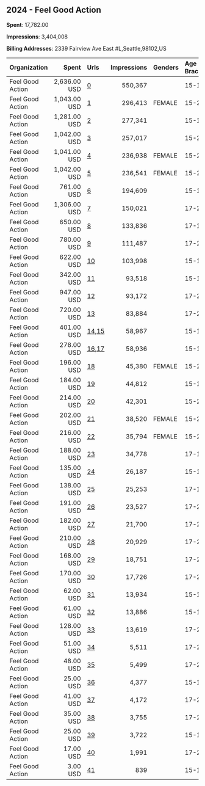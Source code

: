 ## 2024 - Feel Good Action 
**Spent**: 17,782.00

**Impressions**: 3,404,008

**Billing Addresses**: 2339 Fairview Ave East #L,Seattle,98102,US

|Organization|Spent|Urls|Impressions|Genders|Age Brackets|Country Codes|
|:---|---:|:---|---:|:---|:---|:---|
|Feel Good Action|2,636.00 USD|[0](https://www.snap.com/political-ads/asset/9e94016e6953e0cffabe8edaa39528dfa87d32a73e4605fbef71f824a4f5565a?mediaType=mp4)|550,367||15-18|united states|
|Feel Good Action|1,043.00 USD|[1](https://www.snap.com/political-ads/asset/7f5940a9e2e76e42bea29a8385024799a2d35265501d6abab2bc3bd262214b99?mediaType=png)|296,413|FEMALE|15-20|united states|
|Feel Good Action|1,281.00 USD|[2](https://www.snap.com/political-ads/asset/6ac73fc07d216d1264ad5026061fec55d4864874a3e4fa52196faa8fc8298d1b?mediaType=mp4)|277,341||15-18|united states|
|Feel Good Action|1,042.00 USD|[3](https://www.snap.com/political-ads/asset/7ce29f4b051c0db61453dc1e345a7ad65b0629602769007a098cab489ca44204?mediaType=png)|257,017||15-20|united states|
|Feel Good Action|1,041.00 USD|[4](https://www.snap.com/political-ads/asset/1ac02f0f530166df43f7f3bd3bd373c7529223d6d6219394994a1d94971e0009?mediaType=png)|236,938|FEMALE|15-20|united states|
|Feel Good Action|1,042.00 USD|[5](https://www.snap.com/political-ads/asset/72b8787eb8f3b64397effc89bac5b6954cdd5b8e798163dcf18a9aba57824e6d?mediaType=png)|236,541|FEMALE|15-20||
|Feel Good Action|761.00 USD|[6](https://www.snap.com/political-ads/asset/9a88380137cc4910f6abc46d8e6857f35531e1308aa4bafe4126994daa529c84?mediaType=jpg)|194,609||15-18|united states|
|Feel Good Action|1,306.00 USD|[7](https://www.snap.com/political-ads/asset/f1c6d1b60bea65d97dba5e39a3a5efea556b971acf5e4a4ff495ce2fa1b37c13?mediaType=mp4)|150,021||17-20|united states|
|Feel Good Action|650.00 USD|[8](https://www.snap.com/political-ads/asset/63af7528542b337880ecb655bef8403b7697b5e1f89c8a2fe2784f9680a85ba4?mediaType=jpeg)|133,836||17-18|united states|
|Feel Good Action|780.00 USD|[9](https://www.snap.com/political-ads/asset/b2bfa41fbfa79e5aa01060960d54c8523a672cd674b8bd6fc26fa73144b90caa?mediaType=png)|111,487||17-20|united states|
|Feel Good Action|622.00 USD|[10](https://www.snap.com/political-ads/asset/4ae8d30fbc07231eb84e4be9a21eca9d5cbd17864f434b5b4abaa99734143a74?mediaType=jpg)|103,998||15-18|united states|
|Feel Good Action|342.00 USD|[11](https://www.snap.com/political-ads/asset/de32366c43f96556707546ac7b051dfd5157c95eea65f276b0047703c71a3c77?mediaType=jpg)|93,518||15-18|united states|
|Feel Good Action|947.00 USD|[12](https://www.snap.com/political-ads/asset/f1c6d1b60bea65d97dba5e39a3a5efea556b971acf5e4a4ff495ce2fa1b37c13?mediaType=mp4)|93,172||17-20|united states|
|Feel Good Action|720.00 USD|[13](https://www.snap.com/political-ads/asset/b2bfa41fbfa79e5aa01060960d54c8523a672cd674b8bd6fc26fa73144b90caa?mediaType=png)|83,884||17-20|united states|
|Feel Good Action|401.00 USD|[14](https://www.snap.com/political-ads/asset/9e94016e6953e0cffabe8edaa39528dfa87d32a73e4605fbef71f824a4f5565a?mediaType=mp4),[15](https://www.snap.com/political-ads/asset/4ae8d30fbc07231eb84e4be9a21eca9d5cbd17864f434b5b4abaa99734143a74?mediaType=jpg)|58,967||15-18|united states|
|Feel Good Action|278.00 USD|[16](https://www.snap.com/political-ads/asset/6ac73fc07d216d1264ad5026061fec55d4864874a3e4fa52196faa8fc8298d1b?mediaType=mp4),[17](https://www.snap.com/political-ads/asset/6da3b5289904df9f869e92ab92f7ec216fb3e28ef69b3135fb52b4a1ba0fcb59?mediaType=jpg)|58,936||15-18|united states|
|Feel Good Action|196.00 USD|[18](https://www.snap.com/political-ads/asset/7f5940a9e2e76e42bea29a8385024799a2d35265501d6abab2bc3bd262214b99?mediaType=png)|45,380|FEMALE|15-20|united states|
|Feel Good Action|184.00 USD|[19](https://www.snap.com/political-ads/asset/b5b4bba7e5072c85ada42eed72915478fe9086f3cf3d40fdf0a2ac34ae8cbc96?mediaType=jpg)|44,812||15-18|united states|
|Feel Good Action|214.00 USD|[20](https://www.snap.com/political-ads/asset/7ce29f4b051c0db61453dc1e345a7ad65b0629602769007a098cab489ca44204?mediaType=png)|42,301||15-20|united states|
|Feel Good Action|202.00 USD|[21](https://www.snap.com/political-ads/asset/1ac02f0f530166df43f7f3bd3bd373c7529223d6d6219394994a1d94971e0009?mediaType=png)|38,520|FEMALE|15-20|united states|
|Feel Good Action|216.00 USD|[22](https://www.snap.com/political-ads/asset/72b8787eb8f3b64397effc89bac5b6954cdd5b8e798163dcf18a9aba57824e6d?mediaType=png)|35,794|FEMALE|15-20||
|Feel Good Action|188.00 USD|[23](https://www.snap.com/political-ads/asset/c4e83c6d03c5a6cb0a6f5fc76a736acfbf1964c7e8173ec4501a64da2ab883b3?mediaType=jpeg)|34,778||17-18|united states|
|Feel Good Action|135.00 USD|[24](https://www.snap.com/political-ads/asset/de32366c43f96556707546ac7b051dfd5157c95eea65f276b0047703c71a3c77?mediaType=jpg)|26,187||15-18|united states|
|Feel Good Action|138.00 USD|[25](https://www.snap.com/political-ads/asset/2017e8915e4545e44d451720f67273d76269e24cd2907c924a584f4013fd418c?mediaType=jpeg)|25,253||17-18|united states|
|Feel Good Action|191.00 USD|[26](https://www.snap.com/political-ads/asset/290bde27eca3625f2db8e6a3e383ba37d31b28121d9433885117eb8012af1c2f?mediaType=png)|23,527||17-20|united states|
|Feel Good Action|182.00 USD|[27](https://www.snap.com/political-ads/asset/b2bfa41fbfa79e5aa01060960d54c8523a672cd674b8bd6fc26fa73144b90caa?mediaType=png)|21,700||17-20|united states|
|Feel Good Action|210.00 USD|[28](https://www.snap.com/political-ads/asset/f1c6d1b60bea65d97dba5e39a3a5efea556b971acf5e4a4ff495ce2fa1b37c13?mediaType=mp4)|20,929||17-20|united states|
|Feel Good Action|168.00 USD|[29](https://www.snap.com/political-ads/asset/290bde27eca3625f2db8e6a3e383ba37d31b28121d9433885117eb8012af1c2f?mediaType=png)|18,751||17-20|united states|
|Feel Good Action|170.00 USD|[30](https://www.snap.com/political-ads/asset/e031098097eab698f4a2a80c059ca6fb336409bd93f0469bdd40ac8b22e445af?mediaType=png)|17,726||17-20|united states|
|Feel Good Action|62.00 USD|[31](https://www.snap.com/political-ads/asset/6ac73fc07d216d1264ad5026061fec55d4864874a3e4fa52196faa8fc8298d1b?mediaType=mp4)|13,934||15-18|united states|
|Feel Good Action|61.00 USD|[32](https://www.snap.com/political-ads/asset/9a88380137cc4910f6abc46d8e6857f35531e1308aa4bafe4126994daa529c84?mediaType=jpg)|13,886||15-18|united states|
|Feel Good Action|128.00 USD|[33](https://www.snap.com/political-ads/asset/e031098097eab698f4a2a80c059ca6fb336409bd93f0469bdd40ac8b22e445af?mediaType=png)|13,619||17-20|united states|
|Feel Good Action|51.00 USD|[34](https://www.snap.com/political-ads/asset/313a7fb55937be54ad8fd1fba12ef62bcd06db1e5f5afcd7eca4bd53b52879f2?mediaType=png)|5,511||17-20|united states|
|Feel Good Action|48.00 USD|[35](https://www.snap.com/political-ads/asset/290bde27eca3625f2db8e6a3e383ba37d31b28121d9433885117eb8012af1c2f?mediaType=png)|5,499||17-20|united states|
|Feel Good Action|25.00 USD|[36](https://www.snap.com/political-ads/asset/4ae8d30fbc07231eb84e4be9a21eca9d5cbd17864f434b5b4abaa99734143a74?mediaType=jpg)|4,377||15-18|united states|
|Feel Good Action|41.00 USD|[37](https://www.snap.com/political-ads/asset/e031098097eab698f4a2a80c059ca6fb336409bd93f0469bdd40ac8b22e445af?mediaType=png)|4,172||17-20|united states|
|Feel Good Action|35.00 USD|[38](https://www.snap.com/political-ads/asset/313a7fb55937be54ad8fd1fba12ef62bcd06db1e5f5afcd7eca4bd53b52879f2?mediaType=png)|3,755||17-20|united states|
|Feel Good Action|25.00 USD|[39](https://www.snap.com/political-ads/asset/b5b4bba7e5072c85ada42eed72915478fe9086f3cf3d40fdf0a2ac34ae8cbc96?mediaType=jpg)|3,722||15-18|united states|
|Feel Good Action|17.00 USD|[40](https://www.snap.com/political-ads/asset/313a7fb55937be54ad8fd1fba12ef62bcd06db1e5f5afcd7eca4bd53b52879f2?mediaType=png)|1,991||17-20|united states|
|Feel Good Action|3.00 USD|[41](https://www.snap.com/political-ads/asset/9e94016e6953e0cffabe8edaa39528dfa87d32a73e4605fbef71f824a4f5565a?mediaType=mp4)|839||15-18|united states|
